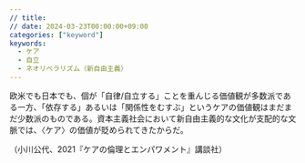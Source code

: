 ```yaml
---
// title: 
// date: 2024-03-23T00:00:00+09:00
categories: ["keyword"]
keywords:
  - ケア
  - 自立
  - ネオリベラリズム（新自由主義）
---
```

欧米でも日本でも、個が「自律/自立する」ことを重んじる価値観が多数派である一方、「依存する」あるいは「関係性をむすぶ」というケアの価値観はまだまだ少数派のものである。資本主義社会において新自由主義的な文化が支配的な文脈では、〈ケア〉の価値が貶められてきたからだ。

（小川公代、2021『ケアの倫理とエンパワメント』講談社）